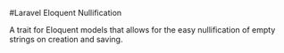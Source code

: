 #Laravel Eloquent Nullification

A trait for Eloquent models that allows for the easy nullification of empty strings on creation and saving.